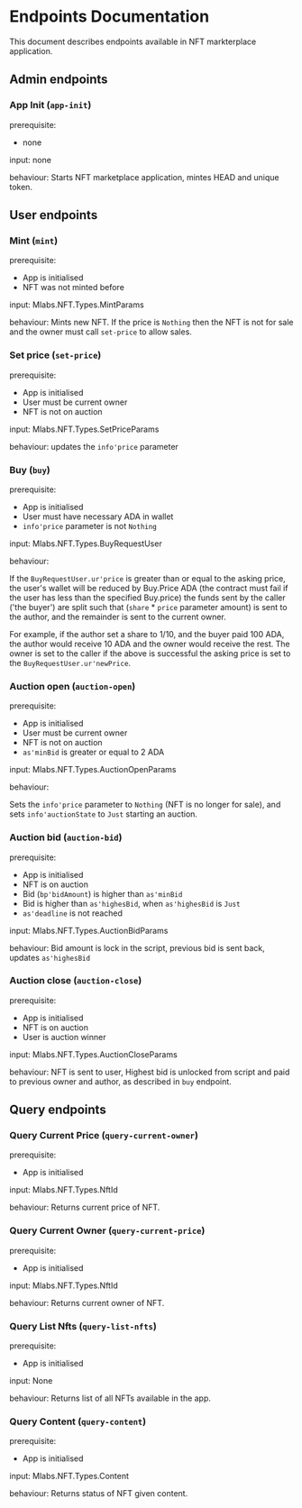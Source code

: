 # Endpoints Documentation

This document describes endpoints available in NFT markterplace application.

## Admin endpoints

### App Init (`app-init`)

prerequisite:
- none

input: none

behaviour: Starts NFT marketplace application, mintes HEAD and unique token.

## User endpoints

### Mint (`mint`)

prerequisite:
- App is initialised
- NFT was not minted before

input: Mlabs.NFT.Types.MintParams

behaviour: Mints new NFT. If the price is `Nothing` then the NFT is not for sale
and the owner must call `set-price` to allow sales.

### Set price (`set-price`)

prerequisite:
- App is initialised
- User must be current owner
- NFT is not on auction

input: Mlabs.NFT.Types.SetPriceParams

behaviour: updates the `info'price` parameter

### Buy (`buy`)

prerequisite:
- App is initialised
- User must have necessary ADA in wallet
- `info'price` parameter is not `Nothing`

input: Mlabs.NFT.Types.BuyRequestUser

behaviour:

If the `BuyRequestUser.ur'price` is greater than or equal to the asking price,
the user's wallet will be reduced by Buy.Price ADA (the contract must fail if
the user has less than the specified Buy.price) the funds sent by the caller
('the buyer') are split such that (`share` * `price` parameter amount) is sent
to the author, and the remainder is sent to the current owner.

For example, if the author set a share to 1/10, and the buyer paid 100 ADA, the
author would receive 10 ADA and the owner would receive the rest. The owner is
set to the caller if the above is successful the asking price is set to the
`BuyRequestUser.ur'newPrice`.

### Auction open (`auction-open`)

prerequisite:
- App is initialised
- User must be current owner
- NFT is not on auction
- `as'minBid` is greater or equal to 2 ADA

input: Mlabs.NFT.Types.AuctionOpenParams

behaviour:

Sets the `info'price` parameter to `Nothing` (NFT is no longer for sale), and sets `info'auctionState` to `Just` starting an auction.

### Auction bid (`auction-bid`)

prerequisite:
- App is initialised
- NFT is on auction
- Bid (`bp'bidAmount`) is higher than `as'minBid`
- Bid is higher than `as'highesBid`, when `as'highesBid` is `Just`
- `as'deadline` is not reached

input: Mlabs.NFT.Types.AuctionBidParams

behaviour:
Bid amount is lock in the script, previous bid is sent back, updates `as'highesBid`

### Auction close (`auction-close`)

prerequisite:
- App is initialised
- NFT is on auction
- User is auction winner

input: Mlabs.NFT.Types.AuctionCloseParams

behaviour: NFT is sent to user, Highest bid is unlocked from script and paid to
previous owner and author, as described in `buy` endpoint.

## Query endpoints

### Query Current Price (`query-current-owner`)

prerequisite:
- App is initialised

input: Mlabs.NFT.Types.NftId

behaviour: Returns current price of NFT.

### Query Current Owner (`query-current-price`)

prerequisite:
- App is initialised

input: Mlabs.NFT.Types.NftId

behaviour: Returns current owner of NFT.

### Query List Nfts (`query-list-nfts`)

prerequisite:
- App is initialised

input: None

behaviour: Returns list of all NFTs available in the app.

### Query Content (`query-content`)

prerequisite:
- App is initialised

input: Mlabs.NFT.Types.Content

behaviour: Returns status of NFT given content.
